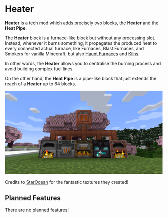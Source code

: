 # Heater

**Heater** is a tech mod which adds precisely two blocks, the **Heater** and the **Heat Pipe**.

The **Heater** block is a furnace-like block but without any processing slot. Instead, whenever it burns something, it propagates the produced heat to every connected actual furnace, like Furnaces, Blast Furnaces, and Smokers for vanilla Minecraft, but also [Haunt Furnaces](https://modrinth.com/mod/haunt-furnace) and [Kilns](https://modrinth.com/mod/embers-kiln).

In other words, the **Heater** allows you to centralise the burning process and avoid building complex fuel lines.

On the other hand, the **Heat Pipe** is a pipe-like block that just extends the reach of a **Heater** up to 64 blocks.

![Heater Showcase](img/Heater_Showcase_1.png)

Credits to [StarOcean](https://github.com/0Starocean0) for the fantastic textures they created!

## Planned Features

There are no planned features!
